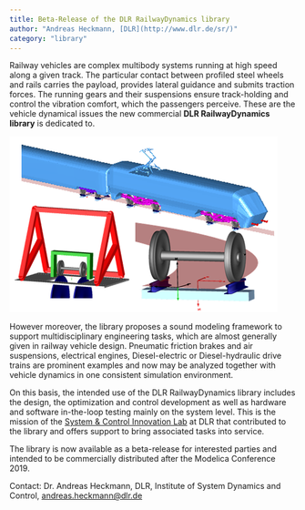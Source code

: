 ```yaml
---
title: Beta-Release of the DLR RailwayDynamics library
author: "Andreas Heckmann, [DLR](http://www.dlr.de/sr/)"
category: "library"
---
```


Railway vehicles are complex multibody systems running at high speed along a given track. The particular contact between profiled steel wheels and rails carries the payload, provides lateral guidance and submits traction forces. 
The running gears and their suspensions ensure track-holding and control the vibration comfort, which the passengers perceive. These are the vehicle dynamical issues the new commercial **DLR RailwayDynamics library** is dedicated to.

![](RailwayDynamicsExamples.png)

However moreover, the library proposes a sound modeling framework to support multidisciplinary engineering tasks, which are almost generally given in railway vehicle design.
Pneumatic friction brakes and air suspensions, electrical engines, Diesel-electric or Diesel-hydraulic drive trains are prominent examples and now may be analyzed together with vehicle dynamics in one consistent simulation environment.

On this basis, the intended use of the DLR RailwayDynamics library includes the design, the optimization and control development as well as hardware and software in-the-loop testing mainly on the system level. This is the mission of the [System & Control Innovation Lab](https://www.systemcontrolinnovationlab.de/) at DLR that contributed to the library and offers support to bring associated tasks into service.

The library is now available as a beta-release for interested parties and intended to be commercially distributed after the Modelica Conference 2019.

Contact: Dr. Andreas Heckmann, DLR, Institute of System Dynamics and Control, andreas.heckmann@dlr.de
